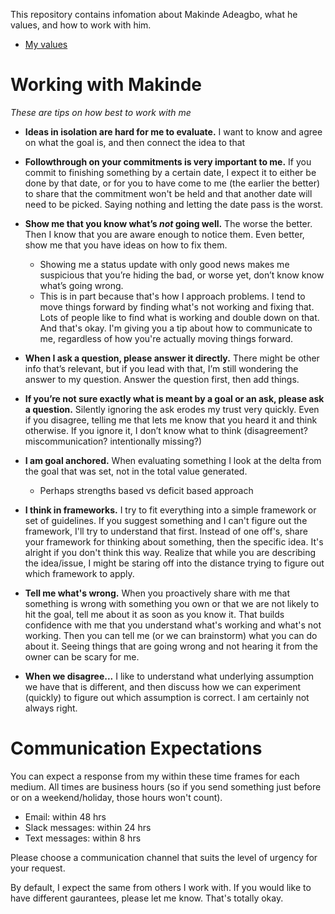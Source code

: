 This repository contains infomation about Makinde Adeagbo, what he values, and how to work with him.

- [My values](/Values.md)

# Working with Makinde

_These are tips on how best to work with me_

- **Ideas in isolation are hard for me to evaluate.** I want to know and agree on what the goal is, and then connect the idea to that
- **Followthrough on your commitments is very important to me.** If you commit to finishing something by a certain date, I expect it to either be done by that date, or for you to have come to me (the earlier the better) to share that the commitment won't be held and that another date will need to be picked. Saying nothing and letting the date pass is the worst.
- **Show me that you know what’s *not* going well.** The worse the better. Then I know that you are aware enough to notice them. Even better, show me that you have ideas on how to fix them.
    - Showing me a status update with only good news makes me suspicious that you’re hiding the bad, or worse yet, don’t know know what’s going wrong.
    - This is in part because that's how I approach problems. I tend to move things forward by finding what's not working and fixing that. Lots of people like to find what is working and double down on that. And that's okay. I'm giving you a tip about how to communicate to me, regardless of how you're actually moving things forward.
- **When I ask a question, please answer it directly.** There might be other info that’s relevant, but if you lead with that, I’m still wondering the answer to my question. Answer the question first, then add things.
- **If you’re not sure exactly what is meant by a goal or an ask, please ask a question.** Silently ignoring the ask erodes my trust very quickly. Even if you disagree, telling me that lets me know that you heard it and think otherwise. If you ignore it, I don’t know what to think (disagreement? miscommunication? intentionally missing?)
- **I am goal anchored.** When evaluating something I look at the delta from the goal that was set, not in the total value generated.
    - Perhaps strengths based vs deficit based approach
- **I think in frameworks.** I try to fit everything into a simple framework or set of guidelines. If you suggest something and I can't figure out the framework, I'll try to understand that first. Instead of one off's, share your framework for thinking about something, then the specific idea. It's alright if you don't think this way. Realize that while you are describing the idea/issue, I might be staring off into the distance trying to figure out which framework to apply.

- **Tell me what's wrong.** When you proactively share with me that something is wrong with something you own or that we are not likely to hit the goal, tell me about it as soon as you know it. That builds confidence with me that you understand what's working and what's not working. Then you can tell me (or we can brainstorm) what you can do about it. Seeing things that are going wrong and not hearing it from the owner can be scary for me.
- **When we disagree...** I like to understand what underlying assumption we have that is different, and then discuss how we can experiment (quickly) to figure out which assumption is correct. I am certainly not always right.

# Communication Expectations
You can expect a response from my within these time frames for each medium. All times are business hours (so if you send something just before or on a weekend/holiday, those hours won't count).

- Email: within 48 hrs
- Slack messages: within 24 hrs
- Text messages: within 8 hrs

Please choose a communication channel that suits the level of urgency for your request.

By default, I expect the same from others I work with. If you would like to have different gaurantees, please let me know. That's totally okay.
